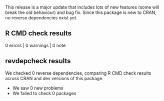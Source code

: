This release is a major update that includes lots of new features (some will break the old behaviour) and bug fix. Since this package is new to CRAN, no reverse dependencies exist yet.

## R CMD check results
0 errors | 0 warnings | 0 note

## revdepcheck results

We checked 0 reverse dependencies, comparing R CMD check results across CRAN and dev versions of this package.

 * We saw 0 new problems
 * We failed to check 0 packages
